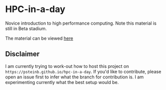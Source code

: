 # HPC-in-a-day

Novice introduction to high performance computing. Note this material is still in Beta stadium. 

The material can be viewed [here](https://psteinb.github.io/hpc-in-a-day)

## Disclaimer

I am currently trying to work-out how to host this project on `https://psteinb.github.io/hpc-in-a-day`. If you'd like to contribute, please open an issue first to infer what the branch for contribution is. I am experimenting currently what the best setup would be.
